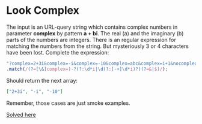 # Look Complex
The input is an URL-query string which contains complex numbers in parameter **complex** by pattern **a + bi**. The real (a) and the imaginary (b) parts of the numbers are integers. There is an regular expression for matching the numbers from the string. But mysteriously 3 or 4 characters have been lost. Complete the expression:
```javascript
"?complex=2+3i&complex=-i&complex=-10&complex=abc&complex=i+1&nocomplex=-1+i&complex=5-7"
.match(/(?=[\&]complex=)-?(?:\d*i|\d(?:[-+]\d*i)?)(?=&|$)/);
```

Should return the next array:
```json
["2+3i", "-i", "-10"]
```

Remember, those cases are just smoke examples.

[Solved here](../solved/7.md#look-complex)  